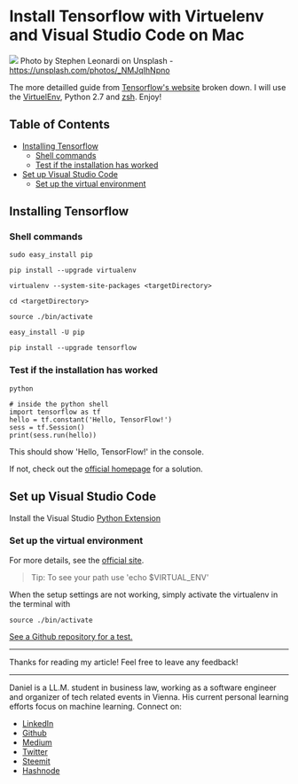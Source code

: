 # Install Tensorflow with Virtuelenv and Visual Studio Code on Mac

[<img src="https://images.unsplash.com/photo-1508051123996-69f8caf4891d?ixlib=rb-0.3.5&ixid=eyJhcHBfaWQiOjEyMDd9&s=288fb1a782c2813ea03f2e1e1085f853&auto=format&fit=crop&w=2251&q=80">](
https://unsplash.com/photos/_NMJqIhNpno)
Photo by Stephen Leonardi on Unsplash - https://unsplash.com/photos/_NMJqIhNpno

The more detailled guide from [Tensorflow's website](https://www.tensorflow.org/install/install_mac) broken down. I will use the [VirtuelEnv](https://virtualenv.pypa.io/en/stable/), Python 2.7 and [zsh](http://www.zsh.org/). Enjoy!  


## Table of Contents

- [Installing Tensorflow](#installing-tensorflow)
  - [Shell commands](#shell-commands)
  - [Test if the installation has worked](#test-if-the-installation-has-worked)
- [Set up Visual Studio Code](#set-up-visual-studio-code)
  - [Set up the virtual environment](#set-up-the-virtual-environment)


## Installing Tensorflow

### Shell commands

```shell
sudo easy_install pip

pip install --upgrade virtualenv 

virtualenv --system-site-packages <targetDirectory>

cd <targetDirectory>

source ./bin/activate 

easy_install -U pip

pip install --upgrade tensorflow 
```

### Test if the installation has worked

```shell
python

# inside the python shell
import tensorflow as tf
hello = tf.constant('Hello, TensorFlow!')
sess = tf.Session()
print(sess.run(hello))
```
This should show 'Hello, TensorFlow!' in the console.

If not, check out the [official homepage](https://www.tensorflow.org/install/install_mac#common_installation_problems) for a solution.

## Set up Visual Studio Code

Install the Visual Studio [Python Extension](https://marketplace.visualstudio.com/items?itemName=ms-python.python)

### Set up the virtual environment 

For more details, see the [official site](https://code.visualstudio.com/docs/python/environments#_virtual-environments).

> Tip: To see your path use 'echo $VIRTUAL_ENV'

When the setup settings are not working, simply activate the virtualenv in the terminal with 

```shell
source ./bin/activate 
```

[See a Github repository for a test.](https://github.com/DDCreationStudios/tensorFlowTest)


---

Thanks for reading my article! Feel free to leave any feedback! 

---

Daniel is a LL.M. student in business law, working as a software engineer and organizer of tech related events in Vienna. 
His current personal learning efforts focus on machine learning. Connect on:
- [LinkedIn](https://www.linkedin.com/in/createdd) 
- [Github](https://github.com/DDCreationStudios)
- [Medium](https://medium.com/@ddcreationstudi)
- [Twitter](https://twitter.com/DDCreationStudi)
- [Steemit](https://steemit.com/@createdd)
- [Hashnode](https://hashnode.com/@DDCreationStudio)

<!-- Written by Daniel Deutsch (deudan1010@gmail.com) -->